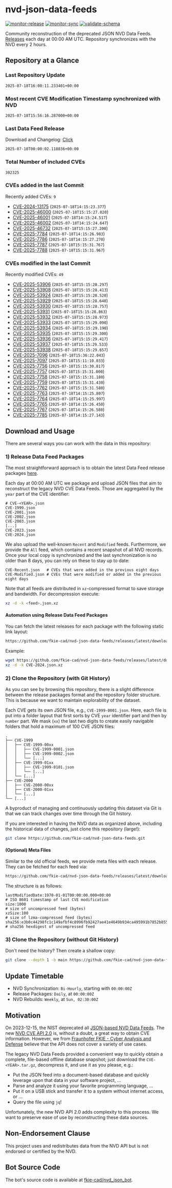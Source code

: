 # nvd-json-data-feeds

[![monitor-release](https://github.com/fkie-cad/nvd-json-data-feeds/actions/workflows/monitor_release.yml/badge.svg)](https://github.com/fkie-cad/nvd-json-data-feeds/actions/workflows/monitor_release.yml)
[![monitor-sync](https://github.com/fkie-cad/nvd-json-data-feeds/actions/workflows/monitor_sync.yml/badge.svg)](https://github.com/fkie-cad/nvd-json-data-feeds/actions/workflows/monitor_sync.yml)
[![validate-schema](https://github.com/fkie-cad/nvd-json-data-feeds/actions/workflows/validate_schema.yml/badge.svg)](https://github.com/fkie-cad/nvd-json-data-feeds/actions/workflows/validate_schema.yml)

Community reconstruction of the deprecated JSON NVD Data Feeds.
[Releases](https://github.com/fkie-cad/nvd-json-data-feeds/releases/latest) each day at 00:00 AM UTC.
Repository synchronizes with the NVD every 2 hours.

## Repository at a Glance

### Last Repository Update

```plain
2025-07-18T16:00:11.233401+00:00
```

### Most recent CVE Modification Timestamp synchronized with NVD

```plain
2025-07-18T15:56:16.287000+00:00
```

### Last Data Feed Release

Download and Changelog: [Click](https://github.com/fkie-cad/nvd-json-data-feeds/releases/latest)

```plain
2025-07-18T00:00:02.118836+00:00
```

### Total Number of included CVEs

```plain
302325
```

### CVEs added in the last Commit

Recently added CVEs: `9`

- [CVE-2024-13175](CVE-2024/CVE-2024-131xx/CVE-2024-13175.json) (`2025-07-18T14:15:23.377`)
- [CVE-2025-46000](CVE-2025/CVE-2025-460xx/CVE-2025-46000.json) (`2025-07-18T15:15:27.020`)
- [CVE-2025-46001](CVE-2025/CVE-2025-460xx/CVE-2025-46001.json) (`2025-07-18T14:15:24.517`)
- [CVE-2025-46002](CVE-2025/CVE-2025-460xx/CVE-2025-46002.json) (`2025-07-18T14:15:24.647`)
- [CVE-2025-46732](CVE-2025/CVE-2025-467xx/CVE-2025-46732.json) (`2025-07-18T15:15:27.200`)
- [CVE-2025-7784](CVE-2025/CVE-2025-77xx/CVE-2025-7784.json) (`2025-07-18T14:15:26.983`)
- [CVE-2025-7786](CVE-2025/CVE-2025-77xx/CVE-2025-7786.json) (`2025-07-18T14:15:27.270`)
- [CVE-2025-7787](CVE-2025/CVE-2025-77xx/CVE-2025-7787.json) (`2025-07-18T15:15:31.767`)
- [CVE-2025-7788](CVE-2025/CVE-2025-77xx/CVE-2025-7788.json) (`2025-07-18T15:15:31.967`)


### CVEs modified in the last Commit

Recently modified CVEs: `49`

- [CVE-2025-53906](CVE-2025/CVE-2025-539xx/CVE-2025-53906.json) (`2025-07-18T15:15:28.297`)
- [CVE-2025-53908](CVE-2025/CVE-2025-539xx/CVE-2025-53908.json) (`2025-07-18T15:15:28.413`)
- [CVE-2025-53924](CVE-2025/CVE-2025-539xx/CVE-2025-53924.json) (`2025-07-18T15:15:28.520`)
- [CVE-2025-53929](CVE-2025/CVE-2025-539xx/CVE-2025-53929.json) (`2025-07-18T15:15:28.640`)
- [CVE-2025-53930](CVE-2025/CVE-2025-539xx/CVE-2025-53930.json) (`2025-07-18T15:15:28.757`)
- [CVE-2025-53931](CVE-2025/CVE-2025-539xx/CVE-2025-53931.json) (`2025-07-18T15:15:28.863`)
- [CVE-2025-53932](CVE-2025/CVE-2025-539xx/CVE-2025-53932.json) (`2025-07-18T15:15:28.973`)
- [CVE-2025-53933](CVE-2025/CVE-2025-539xx/CVE-2025-53933.json) (`2025-07-18T15:15:29.090`)
- [CVE-2025-53934](CVE-2025/CVE-2025-539xx/CVE-2025-53934.json) (`2025-07-18T15:15:29.190`)
- [CVE-2025-53935](CVE-2025/CVE-2025-539xx/CVE-2025-53935.json) (`2025-07-18T15:15:29.300`)
- [CVE-2025-53936](CVE-2025/CVE-2025-539xx/CVE-2025-53936.json) (`2025-07-18T15:15:29.417`)
- [CVE-2025-53937](CVE-2025/CVE-2025-539xx/CVE-2025-53937.json) (`2025-07-18T15:15:29.533`)
- [CVE-2025-53938](CVE-2025/CVE-2025-539xx/CVE-2025-53938.json) (`2025-07-18T15:15:29.657`)
- [CVE-2025-7096](CVE-2025/CVE-2025-70xx/CVE-2025-7096.json) (`2025-07-18T15:36:22.043`)
- [CVE-2025-7097](CVE-2025/CVE-2025-70xx/CVE-2025-7097.json) (`2025-07-18T15:11:10.033`)
- [CVE-2025-7756](CVE-2025/CVE-2025-77xx/CVE-2025-7756.json) (`2025-07-18T15:15:30.817`)
- [CVE-2025-7757](CVE-2025/CVE-2025-77xx/CVE-2025-7757.json) (`2025-07-18T15:15:31.000`)
- [CVE-2025-7758](CVE-2025/CVE-2025-77xx/CVE-2025-7758.json) (`2025-07-18T15:15:31.180`)
- [CVE-2025-7759](CVE-2025/CVE-2025-77xx/CVE-2025-7759.json) (`2025-07-18T15:15:31.430`)
- [CVE-2025-7762](CVE-2025/CVE-2025-77xx/CVE-2025-7762.json) (`2025-07-18T15:15:31.580`)
- [CVE-2025-7763](CVE-2025/CVE-2025-77xx/CVE-2025-7763.json) (`2025-07-18T14:15:25.807`)
- [CVE-2025-7764](CVE-2025/CVE-2025-77xx/CVE-2025-7764.json) (`2025-07-18T14:15:25.997`)
- [CVE-2025-7765](CVE-2025/CVE-2025-77xx/CVE-2025-7765.json) (`2025-07-18T14:15:26.450`)
- [CVE-2025-7767](CVE-2025/CVE-2025-77xx/CVE-2025-7767.json) (`2025-07-18T14:15:26.580`)
- [CVE-2025-7785](CVE-2025/CVE-2025-77xx/CVE-2025-7785.json) (`2025-07-18T14:15:27.143`)


## Download and Usage

There are several ways you can work with the data in this repository:

### 1) Release Data Feed Packages

The most straightforward approach is to obtain the latest Data Feed release packages [here](https://github.com/fkie-cad/nvd-json-data-feeds/releases/latest).

Each day at 00:00 AM UTC we package and upload JSON files that aim to reconstruct the legacy NVD CVE Data Feeds.
Those are aggregated by the `year` part of the CVE identifier:

```
# CVE-<YEAR>.json
CVE-1999.json
CVE-2001.json
CVE-2002.json
CVE-2003.json
[...]
CVE-2023.json
CVE-2024.json
```

We also upload the well-known `Recent` and `Modified` feeds.
Furthermore, we provide the `All` feed, which contains a recent snapshot of all NVD records.
Once your local copy is synchronized and the last synchronization is no older than 8 days, you can rely on these to stay up to date:

```plain
CVE-Recent.json   # CVEs that were added in the previous eight days
CVE-Modified.json # CVEs that were modified or added in the previous eight days
```

Note that all feeds are distributed in `xz`-compressed format to save storage and bandwidth.
For decompression execute:

```sh
xz -d -k <feed>.json.xz
```

#### Automation using Release Data Feed Packages

You can fetch the latest releases for each package with the following static link layout:

```sh
https://github.com/fkie-cad/nvd-json-data-feeds/releases/latest/download/CVE-<YEAR>.json.xz
```

Example:

```sh
wget https://github.com/fkie-cad/nvd-json-data-feeds/releases/latest/download/CVE-2024.json.xz
xz -d -k CVE-2024.json.xz
```

### 2) Clone the Repository (with Git History)

As you can see by browsing this repository, there is a slight difference between the release packages format and the repository folder structure.
This is because we want to maintain explorability of the dataset.

Each CVE gets its own JSON file, e.g., `CVE-1999-0001.json`.
Here, each file is put into a folder layout that first sorts by CVE `year` identifier part and then by `number` part.
We mask (`xx`) the last two digits to create easily navigable folders that hold a maximum of 100 CVE JSON files:

```plain
.
├── CVE-1999
│   ├── CVE-1999-00xx
│   │   ├── CVE-1999-0001.json
│   │   ├── CVE-1999-0002.json
│   │   └── [...]
│   ├── CVE-1999-01xx
│   │   ├── CVE-1999-0101.json
│   │   └── [...]
│   └── [...]
├── CVE-2000
│   ├── CVE-2000-00xx
│   ├── CVE-2000-01xx
│   └── [...]
└── [...]
```

A byproduct of managing and continuously updating this dataset via Git is that we can track changes over time through the Git history.

If you are interested in having the NVD data as organized above, including the historical data of changes, just clone this repository (large!):

```sh
git clone https://github.com/fkie-cad/nvd-json-data-feeds.git
```

#### (Optional) Meta Files

Similar to the old official feeds, we provide meta files with each release. They can be fetched for each feed via:

```sh
https://github.com/fkie-cad/nvd-json-data-feeds/releases/latest/download/CVE-<YEAR>.meta
```

The structure is as follows:

```plain
lastModifiedDate:1970-01-01T00:00:00.000+00:00                          # ISO 8601 timestamp of last CVE modification
size:1000                                                               # size of uncompressed feed (bytes)
xzSize:100                                                              # size of lzma-compressed feed (bytes)
sha256:e3b0c44298fc1c149afbf4c8996fb92427ae41e4649b934ca495991b7852b855 # sha256 hexdigest of uncompressed feed
```

### 3) Clone the Repository (without Git History)

Don't need the history? Then create a shallow copy:

```sh
git clone --depth 1 -b main https://github.com/fkie-cad/nvd-json-data-feeds.git
```


## Update Timetable

* NVD Synchronization: `Bi-Hourly`, starting with `00:00:00Z`
* Release Packages: `Daily`, at `00:00:00Z`
* NVD Rebuilds: `Weekly`, at `Sun, 02:30:00Z`


## Motivation

On 2023-12-15, the NIST deprecated all [JSON-based NVD Data Feeds](https://nvd.nist.gov/vuln/data-feeds#divRetirementBanner-1).
The new [NVD CVE API 2.0](https://nvd.nist.gov/developers/vulnerabilities) is, without a doubt, a great way to obtain CVE information.
However, we from [Fraunhofer FKIE - Cyber Analysis and Defense](https://www.fkie.fraunhofer.de/en/departments/cad.html) believe that the API does not cover a variety of use cases.

The legacy NVD Data Feeds provided a convenient way to quickly obtain a complete, file-based offline database snapshot; just download the `CVE-<YEAR>.tar.gz`, decompress it, and use it as you please, e.g.:

- Put the JSON feed into a document-based database and quickly leverage upon that data in your software project, ...
- Parse and analyze it using your favorite programming language, ...
- Put it on a USB stick and transfer it to a system without internet access, or ...
- Query the file using `jq`!

Unfortunately, the new NVD API 2.0 adds complexity to this process.
We want to preserve ease of use by reconstructing these data sources.

## Non-Endorsement Clause

This project uses and redistributes data from the NVD API but is not endorsed or certified by the NVD.

## Bot Source Code

The bot's source code is available at [fkie-cad/nvd\_json\_bot](https://github.com/fkie-cad/nvd_json_bot).